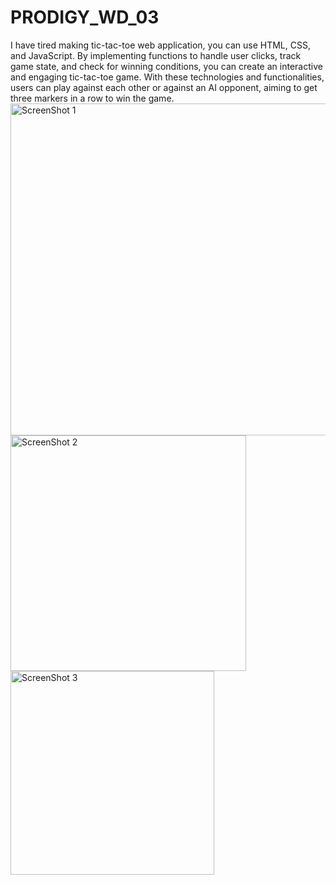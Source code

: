 # PRODIGY_WD_03
 I have tired making tic-tac-toe web application, you can use HTML, CSS, and JavaScript. By implementing functions to handle user clicks, track game state, and check for winning conditions, you can create an interactive and engaging tic-tac-toe game. With these technologies and functionalities, users can play against each other or against an AI opponent, aiming to get three markers in a row to win the game.
<img width="531" alt="ScreenShot 1" src="https://github.com/Vedant2402/PRODIGY_WD_03/assets/98166840/ebde6fb0-0b1c-4033-8541-009dd2aa8a9b">
<img width="377" alt="ScreenShot 2" src="https://github.com/Vedant2402/PRODIGY_WD_03/assets/98166840/a36f4c94-78e4-4e9a-a8bc-75ed33d76ac0">
<img width="326" alt="ScreenShot 3" src="https://github.com/Vedant2402/PRODIGY_WD_03/assets/98166840/9d5a88de-f85e-4dff-85db-e010d6379ca4">
